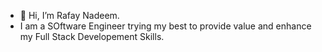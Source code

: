 - 👋 Hi, I’m Rafay Nadeem.
- I am a SOftware Engineer trying my best to provide value and enhance my Full Stack Developement Skills.


<!---
RafayNadeem449/RafayNadeem449 is a ✨ special ✨ repository because its `README.md` (this file) appears on your GitHub profile.
You can click the Preview link to take a look at your changes.
--->
